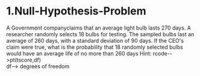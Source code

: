 # 1.Null-Hypothesis-Problem
A Government  companyclaims that an average light bulb lasts 270 days. A researcher randomly selects 18 bulbs for testing. The sampled bulbs last an average of 260 days, with a standard deviation of 90 days. If the CEO's claim were true, what is the probability that 18 randomly selected bulbs would have an average life of no more than 260 days
Hint: 
rcode-->pt(tscore,df)  
 df--> degrees of freedom
